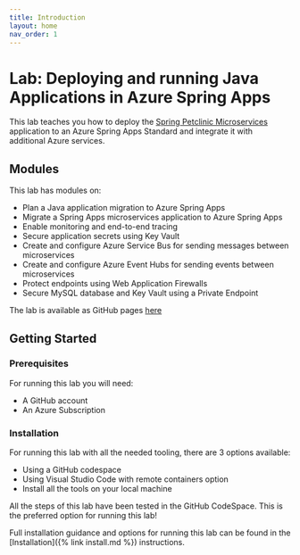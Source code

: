 ```yaml
---
title: Introduction
layout: home
nav_order: 1
---
```


# Lab: Deploying and running Java Applications in Azure Spring Apps

This lab teaches you how to deploy the [Spring Petclinic Microservices](https://github.com/sebafo/java-microservices-asa-aca-lab/tree/main/src) application to an Azure Spring Apps Standard and integrate it with additional Azure services.

## Modules

This lab has modules on:

* Plan a Java application migration to Azure Spring Apps
* Migrate a Spring Apps microservices application to Azure Spring Apps
* Enable monitoring and end-to-end tracing
* Secure application secrets using Key Vault
* Create and configure Azure Service Bus for sending messages between microservices
* Create and configure Azure Event Hubs for sending events between microservices
* Protect endpoints using Web Application Firewalls
* Secure MySQL database and Key Vault using a Private Endpoint

The lab is available as GitHub pages [here](https://sebafo.github.io/java-microservices-asa-aca-lab/)

## Getting Started

### Prerequisites

For running this lab you will need:

* A GitHub account
* An Azure Subscription

### Installation

For running this lab with all the needed tooling, there are 3 options available:

* Using a GitHub codespace  
* Using Visual Studio Code with remote containers option
* Install all the tools on your local machine

All the steps of this lab have been tested in the GitHub CodeSpace. This is the preferred option for running this lab!

Full installation guidance and options for running this lab can be found in the [Installation]({% link install.md %}) instructions.
